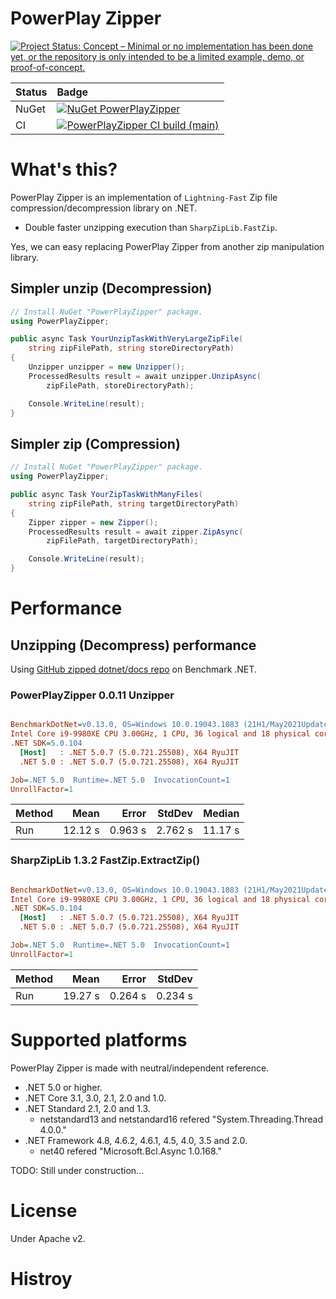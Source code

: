 # PowerPlay Zipper

[![Project Status: Concept – Minimal or no implementation has been done yet, or the repository is only intended to be a limited example, demo, or proof-of-concept.](https://www.repostatus.org/badges/latest/concept.svg)](https://www.repostatus.org/#concept)

|Status|Badge|
|:---|:---|
|NuGet|[![NuGet PowerPlayZipper](https://img.shields.io/nuget/v/PowerPlayZipper.svg?style=flat)](https://www.nuget.org/packages/PowerPlayZipper)|
|CI|[![PowerPlayZipper CI build (main)](https://github.com/kekyo/PowerPlayZipper/workflows/.NET/badge.svg?branch=main)](https://github.com/kekyo/PowerPlayZipper/actions)|

# What's this?

PowerPlay Zipper is an implementation of `Lightning-Fast` Zip file compression/decompression library on .NET.

* Double faster unzipping execution than `SharpZipLib.FastZip`.

Yes, we can easy replacing PowerPlay Zipper from another zip manipulation library.

## Simpler unzip (Decompression)

```csharp
// Install NuGet "PowerPlayZipper" package.
using PowerPlayZipper;

public async Task YourUnzipTaskWithVeryLargeZipFile(
    string zipFilePath, string storeDirectoryPath)
{
    Unzipper unzipper = new Unzipper();
    ProcessedResults result = await unzipper.UnzipAsync(
        zipFilePath, storeDirectoryPath);

    Console.WriteLine(result);
}
```

## Simpler zip (Compression)

```csharp
// Install NuGet "PowerPlayZipper" package.
using PowerPlayZipper;

public async Task YourZipTaskWithManyFiles(
    string zipFilePath, string targetDirectoryPath)
{
    Zipper zipper = new Zipper();
    ProcessedResults result = await zipper.ZipAsync(
        zipFilePath, targetDirectoryPath);

    Console.WriteLine(result);
}
```

# Performance

## Unzipping (Decompress) performance

Using [GitHub zipped dotnet/docs repo](https://github.com/dotnet/docs/archive/7814398e1e1b5bd7262f1932b743e9a30caef2c5.zip) on Benchmark .NET.

### PowerPlayZipper 0.0.11 Unzipper

``` ini

BenchmarkDotNet=v0.13.0, OS=Windows 10.0.19043.1083 (21H1/May2021Update)
Intel Core i9-9980XE CPU 3.00GHz, 1 CPU, 36 logical and 18 physical cores
.NET SDK=5.0.104
  [Host]   : .NET 5.0.7 (5.0.721.25508), X64 RyuJIT
  .NET 5.0 : .NET 5.0.7 (5.0.721.25508), X64 RyuJIT

Job=.NET 5.0  Runtime=.NET 5.0  InvocationCount=1  
UnrollFactor=1  

```
| Method |    Mean |   Error |  StdDev |  Median |
|------- |--------:|--------:|--------:|--------:|
|    Run | 12.12 s | 0.963 s | 2.762 s | 11.17 s |

### SharpZipLib 1.3.2 FastZip.ExtractZip()

``` ini

BenchmarkDotNet=v0.13.0, OS=Windows 10.0.19043.1083 (21H1/May2021Update)
Intel Core i9-9980XE CPU 3.00GHz, 1 CPU, 36 logical and 18 physical cores
.NET SDK=5.0.104
  [Host]   : .NET 5.0.7 (5.0.721.25508), X64 RyuJIT
  .NET 5.0 : .NET 5.0.7 (5.0.721.25508), X64 RyuJIT

Job=.NET 5.0  Runtime=.NET 5.0  InvocationCount=1  
UnrollFactor=1  

```
| Method |    Mean |   Error |  StdDev |
|------- |--------:|--------:|--------:|
|    Run | 19.27 s | 0.264 s | 0.234 s |

# Supported platforms

PowerPlay Zipper is made with neutral/independent reference.

* .NET 5.0 or higher.
* .NET Core 3.1, 3.0, 2.1, 2.0 and 1.0.
* .NET Standard 2.1, 2.0 and 1.3.
  * netstandard13 and netstandard16 refered "System.Threading.Thread 4.0.0."
* .NET Framework 4.8, 4.6.2, 4.6.1, 4.5, 4.0, 3.5 and 2.0.
  * net40 refered "Microsoft.Bcl.Async 1.0.168."

TODO: Still under construction...

# License

Under Apache v2.

# Histroy

